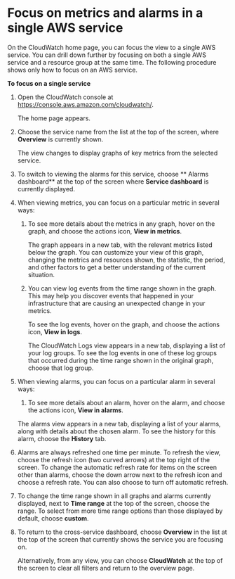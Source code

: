 # Focus on metrics and alarms in a single AWS service<a name="CloudWatch_Automatic_Dashboards_Focus_Service"></a>

On the CloudWatch home page, you can focus the view to a single AWS service\. You can drill down further by focusing on both a single AWS service and a resource group at the same time\. The following procedure shows only how to focus on an AWS service\.

**To focus on a single service**

1. Open the CloudWatch console at [https://console\.aws\.amazon\.com/cloudwatch/](https://console.aws.amazon.com/cloudwatch/)\.

   The home page appears\.

1. Choose the service name from the list at the top of the screen, where **Overview** is currently shown\.

   The view changes to display graphs of key metrics from the selected service\.

1. To switch to viewing the alarms for this service, choose ** Alarms dashboard** at the top of the screen where **Service dashboard** is currently displayed\.

1. When viewing metrics, you can focus on a particular metric in several ways:

   1. To see more details about the metrics in any graph, hover on the graph, and choose the actions icon, **View in metrics**\.

      The graph appears in a new tab, with the relevant metrics listed below the graph\. You can customize your view of this graph, changing the metrics and resources shown, the statistic, the period, and other factors to get a better understanding of the current situation\.

   1. You can view log events from the time range shown in the graph\. This may help you discover events that happened in your infrastructure that are causing an unexpected change in your metrics\.

      To see the log events, hover on the graph, and choose the actions icon, **View in logs**\.

      The CloudWatch Logs view appears in a new tab, displaying a list of your log groups\. To see the log events in one of these log groups that occurred during the time range shown in the original graph, choose that log group\.

1. When viewing alarms, you can focus on a particular alarm in several ways:

   1. To see more details about an alarm, hover on the alarm, and choose the actions icon, **View in alarms**\.

     The alarms view appears in a new tab, displaying a list of your alarms, along with details about the chosen alarm\. To see the history for this alarm, choose the **History** tab\.

1. Alarms are always refreshed one time per minute\. To refresh the view, choose the refresh icon \(two curved arrows\) at the top right of the screen\. To change the automatic refresh rate for items on the screen other than alarms, choose the down arrow next to the refresh icon and choose a refresh rate\. You can also choose to turn off automatic refresh\.

1. To change the time range shown in all graphs and alarms currently displayed, next to **Time range** at the top of the screen, choose the range\. To select from more time range options than those displayed by default, choose **custom**\.

1. To return to the cross\-service dashboard, choose **Overview** in the list at the top of the screen that currently shows the service you are focusing on\.

   Alternatively, from any view, you can choose **CloudWatch** at the top of the screen to clear all filters and return to the overview page\.